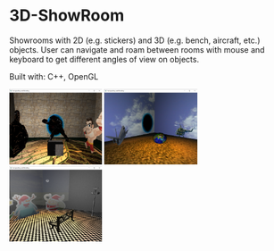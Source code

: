 # 3D-ShowRoom
Showrooms with 2D (e.g. stickers) and 3D (e.g. bench, aircraft, etc.) objects. User can navigate and roam between rooms with mouse and keyboard to get different angles of view on objects.

Built with: C++, OpenGL

<div style="float: left">
    <img src="https://github.com/fanghsuanhsiang/3D-ShowRoom/blob/master/image/showroom1.png" width="33%">
    <img src="https://github.com/fanghsuanhsiang/3D-ShowRoom/blob/master/image/showroom2.png" width="33%">
    <img src="https://github.com/fanghsuanhsiang/3D-ShowRoom/blob/master/image/showroom3.png" width="33%">
</div>
